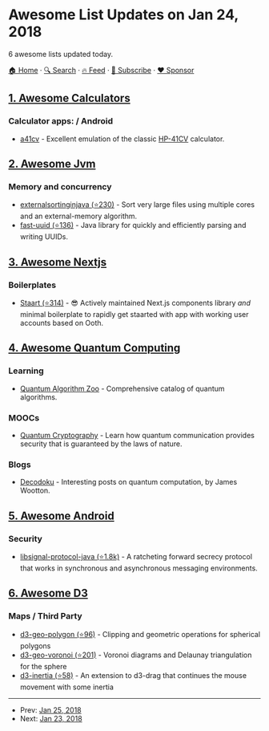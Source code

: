 # Awesome List Updates on Jan 24, 2018

6 awesome lists updated today.

[🏠 Home](/README.md) · [🔍 Search](https://www.trackawesomelist.com/search/) · [🔥 Feed](https://www.trackawesomelist.com/rss.xml) · [📮 Subscribe](https://trackawesomelist.us17.list-manage.com/subscribe?u=d2f0117aa829c83a63ec63c2f&id=36a103854c) · [❤️  Sponsor](https://github.com/sponsors/theowenyoung)



## [1. Awesome Calculators](/content/xxczaki/awesome-calculators/README.md)

### Calculator apps: / Android

*   [a41cv](https://play.google.com/store/apps/details?id=dk.andsen.hp41\&hl=en) - Excellent emulation of the classic [HP-41CV](http://www.hpmuseum.org/hp41.htm) calculator.

## [2. Awesome Jvm](/content/deephacks/awesome-jvm/README.md)

### Memory and concurrency

*   [externalsortinginjava (⭐230)](https://github.com/lemire/externalsortinginjava) - Sort very large files using multiple cores and an external-memory algorithm.
*   [fast-uuid (⭐136)](https://github.com/jchambers/fast-uuid) - Java library for quickly and efficiently parsing and writing UUIDs.

## [3. Awesome Nextjs](/content/unicodeveloper/awesome-nextjs/README.md)

### Boilerplates

*   [Staart (⭐314)](https://github.com/nmaro/staart) - 😎 Actively maintained Next.js components library *and* minimal boilerplate to rapidly get staarted with app with working user accounts based on Ooth.

## [4. Awesome Quantum Computing](/content/desireevl/awesome-quantum-computing/README.md)

### Learning

*   [Quantum Algorithm Zoo](http://math.nist.gov/quantum/zoo/) - Comprehensive catalog of quantum algorithms.

### MOOCs

*   [Quantum Cryptography](https://www.edx.org/course/quantum-cryptography-caltechx-delftx-qucryptox-0) - Learn how quantum communication provides security that is guaranteed by the laws of nature.

### Blogs

*   [Decodoku](https://medium.com/@decodoku) - Interesting posts on quantum computation, by James Wootton.

## [5. Awesome Android](/content/JStumpp/awesome-android/README.md)

### Security

*   [libsignal-protocol-java (⭐1.8k)](https://github.com/signalapp/libsignal-protocol-java) - A ratcheting forward secrecy protocol that works in synchronous and asynchronous messaging environments.

## [6. Awesome D3](/content/wbkd/awesome-d3/README.md)

### Maps / Third Party

*   [d3-geo-polygon (⭐96)](https://github.com/d3/d3-geo-polygon) - Clipping and geometric operations for spherical polygons
*   [d3-geo-voronoi (⭐201)](https://github.com/Fil/d3-geo-voronoi) - Voronoi diagrams and Delaunay triangulation for the sphere
*   [d3-inertia (⭐58)](https://github.com/Fil/d3-inertia) - An extension to d3-drag that continues the mouse movement with some inertia

---

- Prev: [Jan 25, 2018](/content/2018/01/25/README.md)
- Next: [Jan 23, 2018](/content/2018/01/23/README.md)